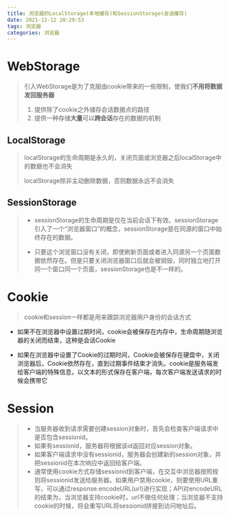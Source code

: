```yaml
---
title: 浏览器的LocalStorage(本地缓存)和SessionStorage(会话缓存)
date: 2021-12-12 20:29:53
tags: 浏览器
categories: 浏览器
---
```


# WebStorage

> 引入WebStorage是为了克服由cookie带来的一些限制，使我们**不用将数据发回服务器**
>
> 1. 提供除了cookie之外储存会话数据点的路径
> 2. 提供一种存储**大量**可以**跨会话**存在的数据的机制

## LocalStorage

> localStorage的生命周期是永久的，关闭页面或浏览器之后localStorage中的数据也不会消失
>
> localStorage除非主动删除数据，否则数据永远不会消失

## SessionStorage

>- sessionStorage的生命周期是仅在当前会话下有效。sessionStorage引入了一个“浏览器窗口”的概念，sessionStorage是在同源的窗口中始终存在的数据。
>
>- 只要这个浏览窗口没有关闭，即使刷新页面或者进入同源另一个页面数据依然存在。但是只要关闭浏览器窗口后就会被销毁，同时独立地打开同一个窗口同一个页面，sessionStorage也是不一样的。

# Cookie

> cookie和session一样都是用来跟踪浏览器用户身份的会话方式

- 如果不在浏览器中设置过期时间，cookie会被保存在内存中，生命周期随浏览器的关闭而结束，这种是会话Cookie

- 如果在浏览器中设置了Cookie的过期时间，Cookie会被保存在硬盘中，关闭浏览器后，Cookie依然存在，直到过期事件结束才消失。cookie是服务端发给客户端的特殊信息，以文本的形式保存在客户端，每次客户端发送请求的时候会携带它

# Session

> - 当服务器收到请求需要创建session对象时，首先会检查客户端请求中是否包含sessionid。
> - 如果有sessionid，服务器将根据该id返回对应session对象。
> - 如果客户端请求中没有sessionid，服务器会创建新的session对象，并把sessionid在本次响应中返回给客户端。
> - 通常使用cookie方式存储sessionid到客户端，在交互中浏览器按照规则将sessionid发送给服务器。如果用户禁用cookie，则要使用URL重写，可以通过response.encodeURL(url)进行实现；API对encodeURL的结束为，当浏览器支持cookie时，url不做任何处理；当浏览器不支持cookie的时候，将会重写URL将sessionid拼接到访问地址后。
